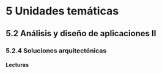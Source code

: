 # 5 Unidades temáticas

## 5.2 Análisis y diseño de aplicaciones II

### 5.2.4 Soluciones arquitectónicas

#### Lecturas

<!-- TBD. Incluir la parte III de Bass
Interfaces de software
Virtualización
Computación en la nube y distribuida
Sistemas móviles -->